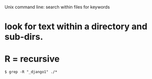 Unix command line: search within files for keywords


# look for text within a directory and sub-dirs.
# R = recursive
```
$ grep -R "_django1" ./*   
```
